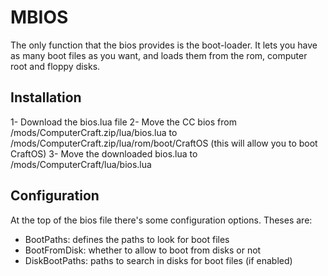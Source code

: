MBIOS
=====

The only function that the bios provides is the boot-loader. It lets you
have as many boot files as you want, and loads them from the rom, computer
root and floppy disks.

Installation
------------
1-	Download the bios.lua file
2-	Move the CC bios from /mods/ComputerCraft.zip/lua/bios.lua to
	/mods/ComputerCraft.zip/lua/rom/boot/CraftOS (this will allow
	you to boot CraftOS)
3-	Move the downloaded bios.lua to /mods/ComputerCraft/lua/bios.lua

Configuration
-------------
At the top of the bios file there's some configuration options.
Theses are:
*	BootPaths: defines the paths to look for boot files
*	BootFromDisk: whether to allow to boot from disks or not
*	DiskBootPaths: paths to search in disks for boot files (if enabled)